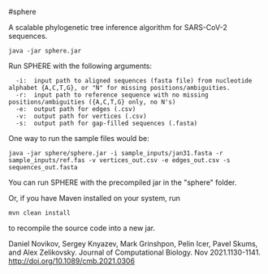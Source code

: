 #sphere

A scalable phylogenetic tree inference algorithm for SARS-CoV-2 sequences. 

```
java -jar sphere.jar 
```

Run SPHERE with the following arguments:  

```
  -i:  input path to aligned sequences (fasta file) from nucleotide alphabet {A,C,T,G}, or "N" for missing positions/ambiguities.  
  -r:  input path to reference sequence with no missing positions/ambiguities ({A,C,T,G} only, no N's)  
  -e:  output path for edges (.csv)  
  -v:  output path for vertices (.csv)  
  -s:  output path for gap-filled sequences (.fasta)  
```

One way to run the sample files would be:

```
java -jar sphere/sphere.jar -i sample_inputs/jan31.fasta -r sample_inputs/ref.fas -v vertices_out.csv -e edges_out.csv -s sequences_out.fasta 
```

You can run SPHERE with the precompiled jar in the "sphere" folder.  

Or, if you have Maven installed on your system, run 

```mvn clean install```

to recompile the source code into a new jar. 


Daniel Novikov, Sergey Knyazev, Mark Grinshpon, Pelin Icer, Pavel Skums, and Alex Zelikovsky. Journal of Computational Biology. Nov 2021.1130-1141. http://doi.org/10.1089/cmb.2021.0306
